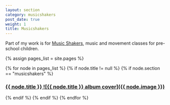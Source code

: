 ```yaml
---
layout: section
category: musicshakers
post_date: true
weight: 1
title: Musicshakers
---
```


Part of my work is for [Music Shakers](http://www.musicshakers.com/), music and movement classes for pre-school children.

{% assign pages_list = site.pages %}

<section>
{% for node in pages_list %}
  {% if node.title != null %}
    {% if node.section == "musicshakers" %}
  <article>
    <a class="section-list" href="{{ node.url }}"><h3>{{ node.title }}
    ![{{ node.title }} album cover]({{ node.image }})</h3>
    </a>
  </article>
    {% endif %}
  {% endif %}
{% endfor %}
</section>